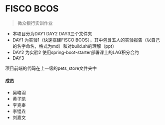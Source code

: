 # FISCO BCOS
> 微众银行实训作业

- 本项目分为DAY1 DAY2 DAY3三个文件夹
- DAY1 为实验1（快速搭建FISCO BCOS），其中包含五人的实验报告（以自己的名字命名，格式为md）和对build.sh的理解（ppt）
- DAY2 为实验2 使用spring-boot-starter部署课上的LAG积分合约
- DAY3

项目前端的代码在上一级的pets_store文件夹中

#### 成员
- 吴峻羽
- 黄子凯
- 李克奉
- 李锟垚
- 刘嘉文